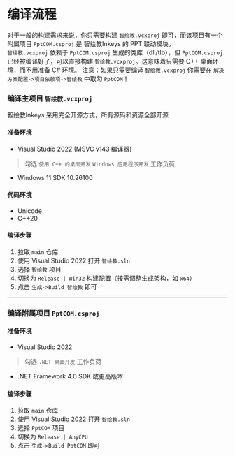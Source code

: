 # 编译流程

对于一般的构建需求来说，你只需要构建 `智绘教.vcxproj` 即可，而该项目有一个附属项目 `PptCOM.csproj` 是 智绘教Inkeys 的 PPT 联动模块。  
`智绘教.vcxproj` 依赖于 `PptCOM.csproj` 生成的类库（dll/tlb），但 `PptCOM.csproj` 已经被编译好了，可以直接构建 `智绘教.vcxproj`。这意味着只需要 C++ 桌面环境，而不用准备 C# 环境。
注意：如果只需要编译 `智绘教.vcxproj` 你需要在 `解决方案配置->项目依赖项->智绘教` 中取勾 `PptCOM`！

### 编译主项目 `智绘教.vcxproj`
智绘教Inkeys 采用完全开源方式，所有源码和资源全部开源

#### 准备环境
- Visual Studio 2022 (MSVC v143 编译器)
> 勾选 `使用 C++ 的桌面开发` `Windows 应用程序开发` 工作负荷
- Windows 11 SDK 10.26100

#### 代码环境
- Unicode
- C++20

#### 编译步骤
1. 拉取 `main` 仓库
2. 使用 Visual Studio 2022 打开 `智绘教.sln`
3. 选择 `智绘教` 项目
4. 切换为 `Release | Win32` 构建配置（按需调整生成架构，如 `x64`）
5. 点击 `生成->Build 智绘教` 即可

---

### 编译附属项目 `PptCOM.csproj`

#### 准备环境
- Visual Studio 2022
> 勾选 `.NET 桌面开发` 工作负荷
- .NET Framework 4.0 SDK 或更高版本

#### 编译步骤
1. 拉取 `main` 仓库
2. 使用 Visual Studio 2022 打开 `智绘教.sln`
3. 选择 `PptCOM` 项目
4. 切换为 `Release | AnyCPU`
5. 点击 `生成->Build PptCOM` 即可